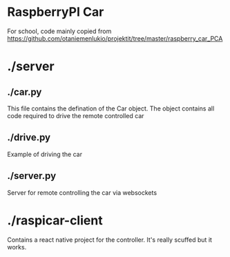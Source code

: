 # RaspberryPI Car
For school, code mainly copied from https://github.com/otaniemenlukio/projektit/tree/master/raspberry_car_PCA
# ./server
## ./car.py
This file contains the defination of the Car object. The object contains all code required to drive the remote controlled car

## ./drive.py
Example of driving the car 

## ./server.py
Server for remote controlling the car via websockets

# ./raspicar-client
Contains a react native project for the controller. It's really scuffed but it works.
